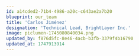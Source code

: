 ```yaml
---
id: a14cded2-71b4-4986-a20c-c643ae2a7b20
blueprint: our_team
title: 'Carlos Jiménez'
designation: 'Technical Lead, BrightLayer Inc.'
image: piclumen-1745080840034.png
updated_by: f876d5fc-8e46-4acb-b3fb-3379f4b16790
updated_at: 1747913914
---
```

